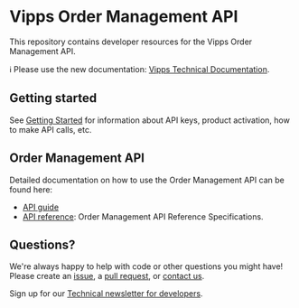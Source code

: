 <!-- START_METADATA
---
title: Introduction
sidebar_position: 1
hide_table_of_contents: true
pagination_next: null
pagination_prev: null

---
END_METADATA -->

# Vipps Order Management API

This repository contains developer resources for the Vipps Order Management API.

<!-- START_COMMENT -->

ℹ️ Please use the new documentation:
[Vipps Technical Documentation](https://vippsas.github.io/vipps-developer-docs/).

<!-- END_COMMENT -->

## Getting started

See
[Getting Started](https://github.com/vippsas/vipps-developers/blob/master/vipps-getting-started.md)
for information about API keys, product activation, how to make API calls, etc.

## Order Management API

Detailed documentation on how to use the Order Management API can be found here:

* [API guide](vipps-order-management-api.md)
* [API reference](https://vippsas.github.io/vipps-developer-docs/api/order-management): Order Management API Reference Specifications.

## Questions?

We're always happy to help with code or other questions you might have!
Please create an [issue](https://github.com/vippsas/vipps-ecom-api/issues),
a [pull request](https://github.com/vippsas/vipps-ecom-api/pulls),
or [contact us](https://github.com/vippsas/vipps-developers/blob/master/contact.md).

Sign up for our [Technical newsletter for developers](https://github.com/vippsas/vipps-developers/tree/master/newsletters).
